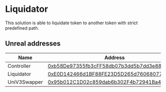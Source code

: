 # Liquidator

This solution is able to liquidate token to another token with strict predefined path.

## Unreal addresses

| Name                    | Address                                                                                                                                 |
|-------------------------|-----------------------------------------------------------------------------------------------------------------------------------------|
| Controller              | [0xb58De97355fb3cFF58db07b3dd5b7dd3e8898425](https://unreal.blockscout.com/address/0xb58De97355fb3cFF58db07b3dd5b7dd3e8898425?tab=contract) |
| Liquidator              | [0xE0D142466d1BF88FE23D5D265d76068077E4D6F0](https://unreal.blockscout.com/address/0xE0D142466d1BF88FE23D5D265d76068077E4D6F0?tab=contract) |
| UniV3Swapper            | [0x95b012C1D02c859dab6b302F4b72941Ba4E3C3C3](https://unreal.blockscout.com/address/0x95b012C1D02c859dab6b302F4b72941Ba4E3C3C3?tab=contract) |
